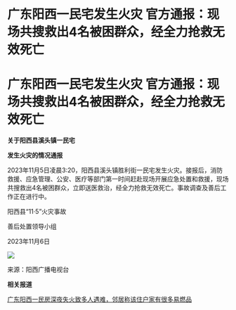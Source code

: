 # 广东阳西一民宅发生火灾 官方通报：现场共搜救出4名被困群众，经全力抢救无效死亡

# 广东阳西一民宅发生火灾 官方通报：现场共搜救出4名被困群众，经全力抢救无效死亡

**关于阳西县溪头镇一民宅**

**发生火灾的情况通报**

2023年11月5日凌晨3:20，阳西县溪头镇胜利街一民宅发生火灾。接报后，消防救援、应急管理、公安、医疗等部门第一时间赶赴现场开展应急处置和救援，现场共搜救出4名被困群众，立即送医救治，经全力抢救无效死亡。事故调查及善后工作正在进行中。

阳西县“11·5”火灾事故

善后处置领导小组

2023年11月6日

![](https://inews.gtimg.com/om_bt/OoupdiFiVt4oPNNOLb1NM9coxpSp_iTO47r1Za7BExKV8AA/1000)

来源：阳西广播电视台

**相关报道**

[广东阳西一民房深夜失火致多人遇难，邻居称该住户家有很多易燃品](https://new.qq.com/rain/a/20231106A07K9S00)

